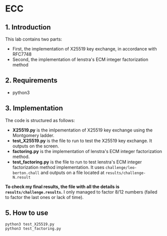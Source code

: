 # ECC 

## 1. Introduction

This lab contains two parts:
- First, the implementation of X25519 key exchange, in accordance with RFC7748
- Second, the implementation of lenstra's ECM integer factorization method

## 2. Requirements

-  python3

## 3. Implementation

The code is structured as follows:
- **X25519.py** is the imlpementation of X25519 key exchange using the Montgomery ladder.
- **test_X25519.py** is the file to run to test the X25519 key exchange. It outputs on the screen.
- **factoring.py** is the implementation of lenstra's ECM integer factorization method.
- **test_factoring.py** is the file to run to test lenstra's ECM integer factorization method implementation. It uses `challenge/leo-berton.chall` and outputs on a file located at `results/challenge-N.result`

__To check my final results, the file with all the details is `results/challenge.results`.__
I only managed to factor 8/12 numbers (failed to factor the last ones or lack of time).

## 5. How to use
```
python3 test_X25519.py
python3 test_factoring.py
```
